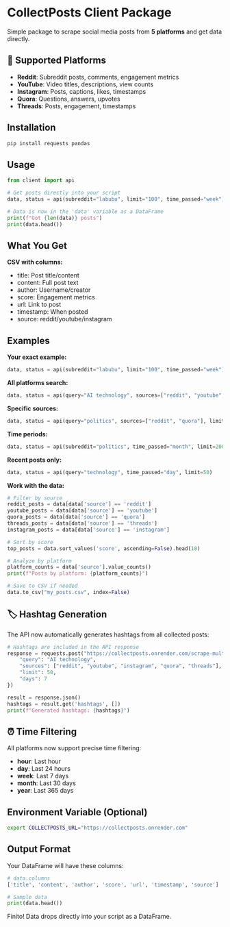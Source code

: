 # CollectPosts Client Package

Simple package to scrape social media posts from **5 platforms** and get data directly.

## 🚀 Supported Platforms

- **Reddit**: Subreddit posts, comments, engagement metrics
- **YouTube**: Video titles, descriptions, view counts  
- **Instagram**: Posts, captions, likes, timestamps
- **Quora**: Questions, answers, upvotes
- **Threads**: Posts, engagement, timestamps

## Installation

```bash
pip install requests pandas
```

## Usage

```python
from client import api

# Get posts directly into your script
data, status = api(subreddit="labubu", limit="100", time_passed="week")

# Data is now in the 'data' variable as a DataFrame
print(f"Got {len(data)} posts")
print(data.head())
```

## What You Get

**CSV with columns:**
- title: Post title/content
- content: Full post text
- author: Username/creator
- score: Engagement metrics
- url: Link to post
- timestamp: When posted
- source: reddit/youtube/instagram

## Examples

**Your exact example:**
```python
data, status = api(subreddit="labubu", limit="100", time_passed="week")
```

**All platforms search:**
```python
data, status = api(query="AI technology", sources=["reddit", "youtube", "instagram", "quora", "threads"], limit=50)
```

**Specific sources:**
```python
data, status = api(query="politics", sources=["reddit", "quora"], limit=100)
```

**Time periods:**
```python
data, status = api(subreddit="politics", time_passed="month", limit=200)
```

**Recent posts only:**
```python
data, status = api(query="technology", time_passed="day", limit=50)
```

**Work with the data:**
```python
# Filter by source
reddit_posts = data[data['source'] == 'reddit']
youtube_posts = data[data['source'] == 'youtube']
quora_posts = data[data['source'] == 'quora']
threads_posts = data[data['source'] == 'threads']
instagram_posts = data[data['source'] == 'instagram']

# Sort by score
top_posts = data.sort_values('score', ascending=False).head(10)

# Analyze by platform
platform_counts = data['source'].value_counts()
print(f"Posts by platform: {platform_counts}")

# Save to CSV if needed
data.to_csv("my_posts.csv", index=False)
```

## 🏷️ Hashtag Generation

The API now automatically generates hashtags from all collected posts:

```python
# Hashtags are included in the API response
response = requests.post("https://collectposts.onrender.com/scrape-multi-source", json={
    "query": "AI technology",
    "sources": ["reddit", "youtube", "instagram", "quora", "threads"],
    "limit": 50,
    "days": 7
})

result = response.json()
hashtags = result.get('hashtags', [])
print(f"Generated hashtags: {hashtags}")
```

## ⏰ Time Filtering

All platforms now support precise time filtering:

- **hour**: Last hour
- **day**: Last 24 hours  
- **week**: Last 7 days
- **month**: Last 30 days
- **year**: Last 365 days

## Environment Variable (Optional)

```bash
export COLLECTPOSTS_URL="https://collectposts.onrender.com"
```

## Output Format

Your DataFrame will have these columns:
```python
# data.columns
['title', 'content', 'author', 'score', 'url', 'timestamp', 'source']

# Sample data
print(data.head())
```

Finito! Data drops directly into your script as a DataFrame.

